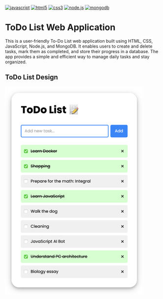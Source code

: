 [![javascript](https://img.shields.io/badge/javascript-F7DF1E?style=flat&logo=javascript&logoColor=black)](https://developer.mozilla.org/en-US/docs/Web/JavaScript)
[![html5](https://img.shields.io/badge/html5-E34F26?style=flat&logo=html5&logoColor=white)](https://developer.mozilla.org/en-US/docs/Web/HTML)
[![css3](https://img.shields.io/badge/css3-1572B6?style=flat&logo=css3&logoColor=white)](https://developer.mozilla.org/en-US/docs/Web/CSS)
[![node.js](https://img.shields.io/badge/node.js-8CC84B?style=flat&logo=node.js&logoColor=white)](https://nodejs.org/)
[![mongodb](https://img.shields.io/badge/mongodb-47A248?style=flat&logo=mongodb&logoColor=white)](https://www.mongodb.com/)

# ToDo List Web Application

This is a user-friendly To-Do List web application built using HTML, CSS, JavaScript, Node.js, and MongoDB. It enables users to create and delete tasks, mark them as completed, and store their progress in a database. The app provides a simple and efficient way to manage daily tasks and stay organized.

## ToDo List Design

<img src="todo-list-screenshot.png" alt="ToDo List Design" width="450" />
